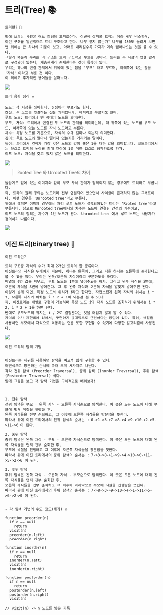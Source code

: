 # 트리(Tree) 📚

```
트리란? 🌴

밑에 보이는 사진은 어느 회성의 조직도이다. 이번에 살펴볼 트리는 이와 배우 비슷하며,
이런 구조를 일반적으로 트리 구조라고 한다. 나무 같지 않는가? 나무를 180도 돌려서 보면 맨 위에는 큰 하나의 기둥이 있고, 아래로 내려갈수록 가지가 계속 뻗어나오는 것을 볼 수 있다.
그렇기 때문에 우리는 이 구조를 트리 구조라고 부르는 것이다. 트리는 두 지점의 연결 관계로 구성되어 있는데, 계층관계가 존재한다는 것이 특징이 있다.
우리는 하나의 연결 관계에서 위쪽에 있는 점을 '부모' 라고 부르며, 아래쪽에 있는 점을 '자식' 이라고 부를 것 이다.
이 외에도 추가적인 용어들을 살펴보자.
```

![](https://velog.velcdn.com/images/choidongkuen/post/66285a7f-3a0d-4b87-a6dd-79a8207d688d/image.png)

```
트리 용어 정리 ⭐️

노드: 각 지점을 의미한다. 정점이라 부르기도 한다.
간선: 두 노드를 연결하는 선을 의미합니다. 에지라고 부르기도 한다.
루트 노드: 트리에서 맨 꼭데기 노드를 의미한다.
부모, 자식: 트리에서 연결된 두 노드의 관계를 의미하는데, 더 위쪽에 있는 노드를 부모 노드, 아래쪽에 있는 노드를 자식 노드라고 부른다.
차수: 특정 노드를 기준으로, 자식의 수가 얼마나 되는지 의미한다.
깊이: 루트 노드와 얼마나 떨어져 있는지를 가리키는 말이다.
높이: 트리에서 깊이가 가장 깊은 노드의 깊이 혹은 1을 더한 값을 의미합니다. 코드트리에서는 앞으로 트리의 높이를 최대 깊이에 1을 더한 값으로 생각하도록 하자.
리프 노드: 자식을 갖고 있지 않은 노드를 의미한다.
```
![](https://velog.velcdn.com/images/choidongkuen/post/8e52d848-ebc8-483a-b3c0-bbb4b7a1460e/image.png)

> Rooted Tree 와 Unrooted Tree의 차이

```
놀랍게도 밑에 있는 이미지와 같이 부모 자식 관계가 정의되지 않는 경우에도 트리라고 부릅니다. 
즉, 트리의 원래 정의는 노드끼리 전부 연결되어 있으면서 사이클이 존재하지 않는 그래프이다. 이런 경우를 'Unrooted tree'라고 부른다.
위에서 살펴본 이미지 경우에서 처럼 루트 노드가 설정되어있는 트리는 'Rooted tree'라고 부릅니다. 참고로 Unrooted tree에서의 차수는 노드에 연결된 간선의 개수이고, 
리프 노드의 정의는 차수가 1인 노드가 된다. Unrooted tree 에서 루트 노드는 사용자가 정의하기 나름이다.
```


![](https://velog.velcdn.com/images/choidongkuen/post/c5d3ecc0-8263-4520-a560-72f80aa4a607/image.png)


## 이진 트리(Binary tree) 🌴

```
이진 트리란?

트리 구조중 자식의 수가 최대 2개인 트리의 한 종류이다.
이진트리의 자식은 두개이기 때문에, 하나는 왼쪽에, 그리고 다른 하나는 오른쪽에 존재한다고 볼 수 있을 있다. 우리는 왼쪽/오른쪽 자식이라고 구분하도록 하겠다.
배열의 0번 값을 비우고, 루트 노드를 1번에 넣어주도록 하자. 그리고 왼쪽 자식을 2번에, 오른쪽 자식을 3번에 넣어준다. 그 후 왼쪽 자식과 오른쪽 자식을 알맞게 넣어주면 된다.
이렇게 넣게 되면, 특정 노드의 위치가 i라고 한다면, 자연스럽게 왼쪽 자식의 위치는 i * 2, 오른쪽 자식의 위치는 i * 2 + 1이 되는걸 볼 수 있다. 
즉, 이진트리는 배열로 구현이 가능하며 특정 노드 i의 자식 노드를 조회하기 위해서는 i * 2, i * 2 + 1을 하면 된다.
반대로 부모노드의 위치는 i / 2로 결정된다는 것을 어렵지 않게 알 수 있다.
자식의 수가 제한되어 있어서, 구현하기 상대적으로 간편하다는 장점이 있다. 특히, 배열을 사용하면 부모에서 자식으로 이동하는 연산 또한 구현할 수 있기에 다양한 알고리즘에 사용된다.

```
![](https://velog.velcdn.com/images/choidongkuen/post/b176595c-d8dd-430a-9d3a-83caad1f4ac9/image.png)



```
이진 트리의 탐색 기법


이진트리는 재귀를 사용하면 탐색을 비교적 쉽게 구현할 수 있다.
어떤식으로 방문하는 순서에 따라 크게 세가지로 나뉜다.
각각 전위 탐색 (Preorder Traversal), 중위 탐색 (Inorder Traversal), 후위 탐색 (Postorder Traversal) 이다.
밑에 그림을 보고 각 탐색 기법을 구체적으로 배워보자!



1. 전위 탐색
전위 탐색은 부모 - 왼쪽 자식 - 오른쪽 자식순으로 탐색한다. 이 뜻은 모든 노드에 대해 부모에 먼저 색칠을 진행한 후,
왼쪽 자식들을 전부 순회하고, 그 이후에 오른쪽 자식들을 방문함을 뜻한다.
따라서 위에 이진 트리에서의 전위 탐색의 순서는 : 0->1->3->7->8->4->9->10->2->5->11->6 이 된다.

2. 중위 탐색
중위 탐색은 왼쪽 자식 - 부모 - 오른쪽 자식순으로 탐색한다. 이 뜻은 모든 노드에 대해 왼쪽 자식들을 먼저 전부 순회한 후,
부모에 색칠을 진행하고 그 이후에 오른쪽 자식들을 방문함을 뜻한다.
따라서 위에 이진 트리에서의 중위 탐색의 순서는 : 7->3->8->1->9->4->10->0->11->5->2->6 이 된다.

3. 후위 탐색
후위 탐색은 왼쪽 자식 - 오른쪽 자식 - 부모순으로 탐색한다. 이 뜻은 모든 노드에 대해 왼쪽 자식들을 먼저 전부 순회한 후,
오른쪽 자식들을 전부 순회하고 그 이후에 마지막으로 부모에 색칠을 진행함을 뜻한다.
따라서 위에 이진 트리에서의 후위 탐색의 순서는 : 7->8->3->9->10->4->1->11->5->6->2->0 이 된다.


- 각 탐색 기법의 수도 코드(재귀) 🔥

function preorder(n)
  if n == null
    return
  visit(n)
  preorder(n.left)
  preorder(n.right)

function inorder(n)
  if n == null
    return
  inorder(n.left)
  visit(n)
  inorder(n.right)
  
function postorder(n)
  if n == null
    return
  postorder(n.left)
  postorder(n.right)
  visit(n)
  
// visit(n) -> n 노드를 방문 기록
```
